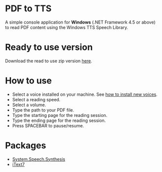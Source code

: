 # PDF to TTS

A simple console application for **Windows** (.NET Framework 4.5 or above) to read PDF content using the Windows TTS Speech Library.

# Ready to use version

Download the read to use zip version [here](https://gmullernhcombr-my.sharepoint.com/:u:/g/personal/guilherme_gmullernh_com_br/ES7pJyQATgNPiLZDyV67U9oB5vFFP5o_R6qhp0nlep1xKQ?e=ujfPUJ).

# How to use

- Select a voice installed on your machine. See [how to install new voices](https://support.microsoft.com/en-us/topic/how-to-download-text-to-speech-languages-for-windows-10-d5a6b612-b3ae-423f-afa5-4f6caf1ec5d3).
- Select a reading speed.
- Select a volume.
- Type the path to your PDF file.
- Type the starting page for the reading session.
- Type the ending page for the reading session.
- Press SPACEBAR to pause/resume.

# Packages

- [System.Speech.Synthesis](https://docs.microsoft.com/pt-br/dotnet/api/system.speech.synthesis.speechsynthesizer?view=netframework-4.8)
- [iText7](https://www.nuget.org/packages/itext7/)